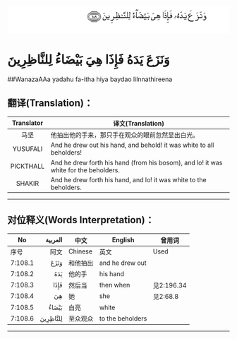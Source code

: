 ![007:108](images/007_108.gif)

# وَنَزَعَ يَدَهُ فَإِذَا هِيَ بَيْضَاءُ لِلنَّاظِرِينَ 

##WanazaAAa yadahu fa-itha hiya baydao lilnnathireena 

## 翻译(Translation)：

| Translator | 译文(Translation)                                            |
| :--------: | ------------------------------------------------------------ |
|    马坚    | 他抽出他的手来，那只手在观众的眼前忽然显出白光。             |
|  YUSUFALI  | And he drew out his hand, and behold! it was white to all beholders! |
| PICKTHALL  | And he drew forth his hand (from his bosom), and lo! it was white for the beholders. |
|   SHAKIR   | And he drew forth his hand, and lo! it was white to the beholders. |

---

## 对位释义(Words Interpretation)：

| No   | العربية | 中文    | English | 曾用词 |
| ---- | ------: | ------- | ------- | ------ |
| 序号 |    阿文 | Chinese | 英文    | Used   |
| 7:108.1 | وَنَزَعَ     | 和他抽出 | and he drew out  |            |
| 7:108.2 | يَدَهُ      | 他的手   | his hand         |            |
| 7:108.3 | فَإِذَا     | 然后当   | then when        | 见2:196.34 |
| 7:108.4 | هِيَ       | 她       | she              | 见2:68.8   |
| 7:108.5 | بَيْضَاءُ    | 白亮     | white            |            |
| 7:108.6 | لِلنَّاظِرِينَ | 至众观众 | to the beholders |            |

---